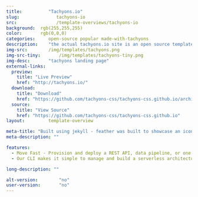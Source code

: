 ```yaml
---
title:			"Tachyons.io"
slug:			   tachyons-io
src:			   /template-overviews/tachyons-io
background:  rgb(255,255,255)
color:       rgb(0,0,0)
categories:		open-source popular made-with-tachyons
description:	"the actual tachyons.io site is an open source template theme"
img-src:		/img/templates/tachyons.png
img-src-tiny:		/img/templates/tachyons-tiny.png
img-desc:		"tachyons landing page"
external-links:
  preview:
    title: "Live Preview"
    href: "http://tachyons.io/"
  download:
    title: "Download"
    href: "https://github.com/tachyons-css/tachyons-css.github.io/archive/master.zip"
  source:
    title: "View Source"
    href: "https://github.com/tachyons-css/tachyons-css.github.io"
layout:			template-overview

meta-title: "Built using jekyll - feather was built to showcase an icon-set, but you can use it as a starting point to showcase anything."
meta-description: ""

features:
  - Move Fast - Provision and deploy a REST API, data pipeline, or one of many other use cases in minutes
  - Our CLI makes it simple to manage and build a serverless architecture by abstracting away provider-level complexity.

long-description: ""

alt-version:		"no"
user-version:		"no"
---
```

